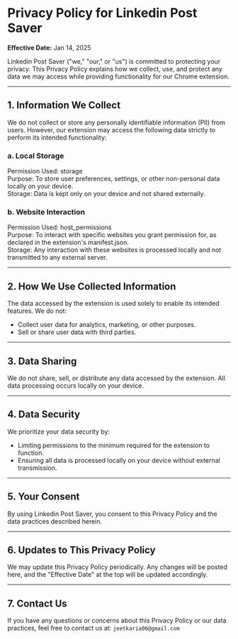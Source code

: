 # Privacy Policy for Linkedin Post Saver
**Effective Date:** Jan 14, 2025

Linkedin Post Saver ("we," "our," or "us") is committed to protecting your privacy. This Privacy Policy explains how we collect, use, and protect any data we may access while providing functionality for our Chrome extension.

<hr>

## 1. Information We Collect

We do not collect or store any personally identifiable information (PII) from users. However, our extension may access the following data strictly to perform its intended functionality:

### a. Local Storage
Permission Used: storage <br/>
Purpose: To store user preferences, settings, or other non-personal data locally on your device. <br/>
Storage: Data is kept only on your device and not shared externally.

### b. Website Interaction
Permission Used: host_permissions <br/>
Purpose: To interact with specific websites you grant permission for, as declared in the extension's manifest.json. <br/>
Storage: Any interaction with these websites is processed locally and not transmitted to any external server.

<hr> 

## 2. How We Use Collected Information
The data accessed by the extension is used solely to enable its intended features. We do not: <br/>

- Collect user data for analytics, marketing, or other purposes.
- Sell or share user data with third parties.

<hr>

## 3. Data Sharing
We do not share, sell, or distribute any data accessed by the extension. All data processing occurs locally on your device.

<hr>

## 4. Data Security
We prioritize your data security by: <br/>

- Limiting permissions to the minimum required for the extension to function.
- Ensuring all data is processed locally on your device without external transmission.

<hr>

## 5. Your Consent
By using Linkedin Post Saver, you consent to this Privacy Policy and the data practices described herein.

<hr>

## 6. Updates to This Privacy Policy
We may update this Privacy Policy periodically. Any changes will be posted here, and the "Effective Date" at the top will be updated accordingly.

<hr>

## 7. Contact Us
If you have any questions or concerns about this Privacy Policy or our data practices, feel free to contact us at: `jeetkaria06@gmail.com`

